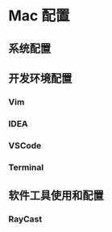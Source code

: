 # Mac 配置

## 系统配置

## 开发环境配置

### Vim 

### IDEA 

### VSCode

### Terminal 

## 软件工具使用和配置

### RayCast 
